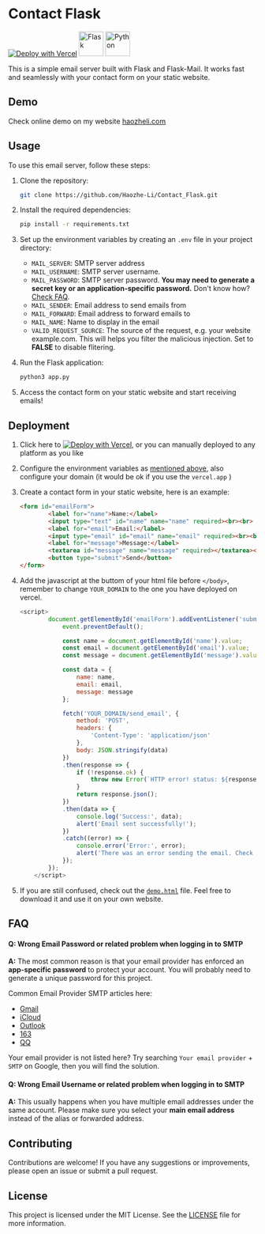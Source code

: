# Contact Flask

[![Deploy with Vercel](https://vercel.com/button)](https://vercel.com/new/clone?repository-url=https%3A%2F%2Fgithub.com%2FHaozhe-Li%2FContactFlask&env=MAIL_SERVER,MAIL_PASSWORD,MAIL_USERNAME,MAIL_SENDER,MAIL_FORWARD,MAIL_NAME&envDescription=All%20the%20SMTP%20mail%20requires) [<img width="50" src="https://user-images.githubusercontent.com/25181517/183423775-2276e25d-d43d-4e58-890b-edbc88e915f7.png" alt="Flask" title="Flask"/>](https://flask.palletsprojects.com/en/3.0.x/) [<img width="50" src="https://user-images.githubusercontent.com/25181517/183423507-c056a6f9-1ba8-4312-a350-19bcbc5a8697.png" alt="Python" title="Python"/>](https://www.python.org)

This is a simple email server built with Flask and Flask-Mail. It works fast and seamlessly with your contact form on your static website.

## Demo

Check online demo on my website [haozheli.com](https://www.haozheli.com/#contact)

## Usage

To use this email server, follow these steps:

1. Clone the repository:

    ```bash
    git clone https://github.com/Haozhe-Li/Contact_Flask.git
    ```

2. Install the required dependencies:

    ```bash
    pip install -r requirements.txt
    ```

3. Set up the environment variables by creating an ``.env`` file in your project directory:

    - `MAIL_SERVER`: SMTP server address
    - `MAIL_USERNAME`: SMTP server username.
    - `MAIL_PASSWORD`: SMTP server password. **You may need to generate a secret key or an application-specific password.** Don't know how? [Check FAQ](#FAQ).
    - `MAIL_SENDER`: Email address to send emails from
    - `MAIL_FORWARD`: Email address to forward emails to
    - `MAIL_NAME`: Name to display in the email
    - `VALID_REQUEST_SOURCE`: The source of the request, e.g. your website example.com. This will helps you filter the malicious injection. Set to **FALSE** to disable flitering.

4. Run the Flask application:

    ```bash
    python3 app.py
    ```

5. Access the contact form on your static website and start receiving emails!

## Deployment

1. Click here to [![Deploy with Vercel](https://vercel.com/button)](https://vercel.com/new/clone?repository-url=https%3A%2F%2Fgithub.com%2FHaozhe-Li%2FContactFlask&env=MAIL_SERVER,MAIL_PASSWORD,MAIL_USERNAME,MAIL_SENDER,MAIL_FORWARD,MAIL_NAME&envDescription=All%20the%20SMTP%20mail%20requires), or you can manually deployed to any platform as you like

2. Configure the environment variables as [mentioned above](#Usage), also configure your domain (it would be ok if you use the ``vercel.app`` )

3. Create a contact form in your static website, here is an example:

   ````html
   <form id="emailForm">
           <label for="name">Name:</label>
           <input type="text" id="name" name="name" required><br><br>
           <label for="email">Email:</label>
           <input type="email" id="email" name="email" required><br><br>
           <label for="message">Message:</label>
           <textarea id="message" name="message" required></textarea><br><br>
           <button type="submit">Send</button>
   </form>
   ````

4. Add the javascript at the buttom of your html file before ``</body>``, remember to change ``YOUR_DOMAIN`` to the one you have deployed on vercel.

   ````js
   <script>
           document.getElementById('emailForm').addEventListener('submit', function(event) {
               event.preventDefault();
   
               const name = document.getElementById('name').value;
               const email = document.getElementById('email').value;
               const message = document.getElementById('message').value;
   
               const data = {
                   name: name,
                   email: email,
                   message: message
               };
   
               fetch('YOUR_DOMAIN/send_email', {
                   method: 'POST',
                   headers: {
                       'Content-Type': 'application/json'
                   },
                   body: JSON.stringify(data)
               })
               .then(response => {
                   if (!response.ok) {
                       throw new Error(`HTTP error! status: ${response.status}`);
                   }
                   return response.json();
               })
               .then(data => {
                   console.log('Success:', data);
                   alert('Email sent successfully!');
               })
               .catch((error) => {
                   console.error('Error:', error);
                   alert('There was an error sending the email. Check the console for more details.');
               });
           });
       </script>
   ````

5. If you are still confused, check out the [``demo.html``](demo.html) file. Feel free to download it and use it on your own website. 

## FAQ

#### Q: Wrong Email Password or related problem when logging in to SMTP

**A:** The most common reason is that your email provider has enforced an **app-specific password** to protect your account. You will probably need to generate a unique password for this project. 

Common Email Provider SMTP articles here:

- [Gmail](https://www.gmass.co/blog/gmail-smtp/)
- [iCloud](https://support.apple.com/en-us/102525)
- [Outlook](https://support.microsoft.com/en-us/office/pop-imap-and-smtp-settings-for-outlook-com-d088b986-291d-42b8-9564-9c414e2aa040)
- [163](https://help.mail.163.com/faqDetail.do?code=d7a5dc8471cd0c0e8b4b8f4f8e49998b374173cfe9171305fa1ce630d7f67ac2a5feb28b66796d3b)
- [QQ](https://service.mail.qq.com/detail/0/310)

Your email provider is not listed here? Try searching ``Your email provider`` + ``SMTP`` on Google, then you will find the solution.

#### Q: Wrong Email Username or related problem when logging in to SMTP

**A:**  This usually happens when you have multiple email addresses under the same account. Please make sure you select your **main email address** instead of the alias or forwarded address.

## Contributing

Contributions are welcome! If you have any suggestions or improvements, please open an issue or submit a pull request.

## License

This project is licensed under the MIT License. See the [LICENSE](LICENSE) file for more information.

